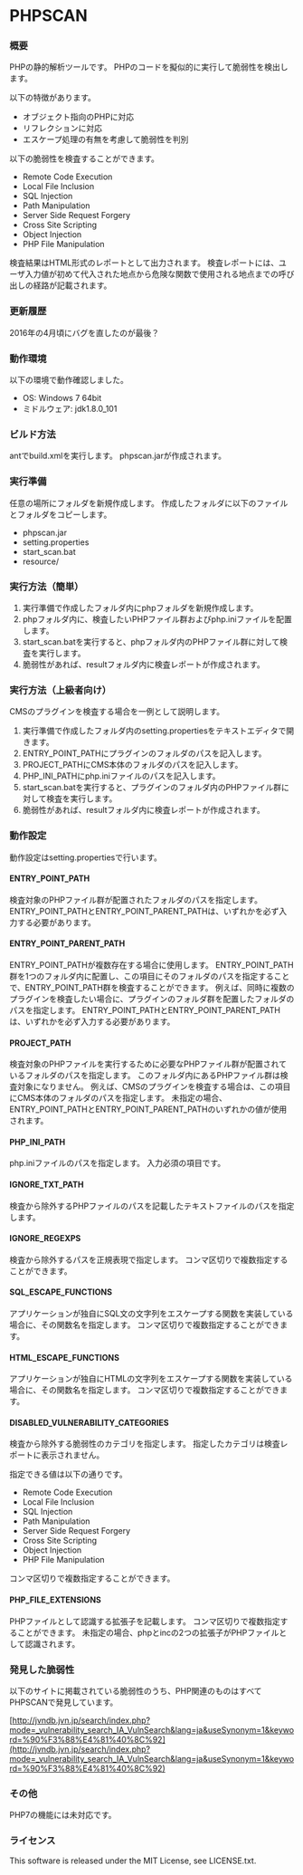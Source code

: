 # PHPSCAN

### 概要

PHPの静的解析ツールです。
PHPのコードを擬似的に実行して脆弱性を検出します。

以下の特徴があります。

* オブジェクト指向のPHPに対応
* リフレクションに対応
* エスケープ処理の有無を考慮して脆弱性を判別

以下の脆弱性を検査することができます。

* Remote Code Execution
* Local File Inclusion
* SQL Injection
* Path Manipulation
* Server Side Request Forgery
* Cross Site Scripting
* Object Injection
* PHP File Manipulation

検査結果はHTML形式のレポートとして出力されます。
検査レポートには、ユーザ入力値が初めて代入された地点から危険な関数で使用される地点までの呼び出しの経路が記載されます。

### 更新履歴

2016年の4月頃にバグを直したのが最後？

### 動作環境

以下の環境で動作確認しました。

* OS: Windows 7 64bit
* ミドルウェア: jdk1.8.0_101

### ビルド方法

antでbuild.xmlを実行します。
phpscan.jarが作成されます。

### 実行準備

任意の場所にフォルダを新規作成します。
作成したフォルダに以下のファイルとフォルダをコピーします。

* phpscan.jar
* setting.properties
* start_scan.bat
* resource/

### 実行方法（簡単）

1. 実行準備で作成したフォルダ内にphpフォルダを新規作成します。
2. phpフォルダ内に、検査したいPHPファイル群およびphp.iniファイルを配置します。
3. start_scan.batを実行すると、phpフォルダ内のPHPファイル群に対して検査を実行します。
4. 脆弱性があれば、resultフォルダ内に検査レポートが作成されます。

### 実行方法（上級者向け）

CMSのプラグインを検査する場合を一例として説明します。

1. 実行準備で作成したフォルダ内のsetting.propertiesをテキストエディタで開きます。
2. ENTRY_POINT_PATHにプラグインのフォルダのパスを記入します。
3. PROJECT_PATHにCMS本体のフォルダのパスを記入します。
4. PHP_INI_PATHにphp.iniファイルのパスを記入します。
5. start_scan.batを実行すると、プラグインのフォルダ内のPHPファイル群に対して検査を実行します。
6. 脆弱性があれば、resultフォルダ内に検査レポートが作成されます。

### 動作設定

動作設定はsetting.propertiesで行います。

#### ENTRY_POINT_PATH

検査対象のPHPファイル群が配置されたフォルダのパスを指定します。
ENTRY_POINT_PATHとENTRY_POINT_PARENT_PATHは、いずれかを必ず入力する必要があります。

#### ENTRY_POINT_PARENT_PATH

ENTRY_POINT_PATHが複数存在する場合に使用します。
ENTRY_POINT_PATH群を1つのフォルダ内に配置し、この項目にそのフォルダのパスを指定することで、ENTRY_POINT_PATH群を検査することができます。
例えば、同時に複数のプラグインを検査したい場合に、プラグインのフォルダ群を配置したフォルダのパスを指定します。
ENTRY_POINT_PATHとENTRY_POINT_PARENT_PATHは、いずれかを必ず入力する必要があります。

#### PROJECT_PATH

検査対象のPHPファイルを実行するために必要なPHPファイル群が配置されているフォルダのパスを指定します。
このフォルダ内にあるPHPファイル群は検査対象になりません。
例えば、CMSのプラグインを検査する場合は、この項目にCMS本体のフォルダのパスを指定します。
未指定の場合、ENTRY_POINT_PATHとENTRY_POINT_PARENT_PATHのいずれかの値が使用されます。

#### PHP_INI_PATH

php.iniファイルのパスを指定します。
入力必須の項目です。

#### IGNORE_TXT_PATH

検査から除外するPHPファイルのパスを記載したテキストファイルのパスを指定します。

#### IGNORE_REGEXPS

検査から除外するパスを正規表現で指定します。
コンマ区切りで複数指定することができます。

#### SQL_ESCAPE_FUNCTIONS

アプリケーションが独自にSQL文の文字列をエスケープする関数を実装している場合に、その関数名を指定します。
コンマ区切りで複数指定することができます。

#### HTML_ESCAPE_FUNCTIONS

アプリケーションが独自にHTMLの文字列をエスケープする関数を実装している場合に、その関数名を指定します。
コンマ区切りで複数指定することができます。

#### DISABLED_VULNERABILITY_CATEGORIES

検査から除外する脆弱性のカテゴリを指定します。
指定したカテゴリは検査レポートに表示されません。

指定できる値は以下の通りです。

* Remote Code Execution
* Local File Inclusion
* SQL Injection
* Path Manipulation
* Server Side Request Forgery
* Cross Site Scripting
* Object Injection
* PHP File Manipulation

コンマ区切りで複数指定することができます。

#### PHP_FILE_EXTENSIONS

PHPファイルとして認識する拡張子を記載します。
コンマ区切りで複数指定することができます。
未指定の場合、phpとincの2つの拡張子がPHPファイルとして認識されます。

### 発見した脆弱性

以下のサイトに掲載されている脆弱性のうち、PHP関連のものはすべてPHPSCANで発見しています。

[http://jvndb.jvn.jp/search/index.php?mode=_vulnerability_search_IA_VulnSearch&lang=ja&useSynonym=1&keyword=%90%F3%88%E4%81%40%8C%92](http://jvndb.jvn.jp/search/index.php?mode=_vulnerability_search_IA_VulnSearch&lang=ja&useSynonym=1&keyword=%90%F3%88%E4%81%40%8C%92)

### その他

PHP7の機能には未対応です。

### ライセンス

This software is released under the MIT License, see LICENSE.txt.

